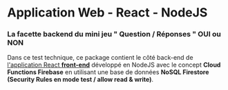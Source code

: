 # Application Web - React - NodeJS
### La facette backend du mini jeu " Question / Réponses " OUI ou NON

Dans ce test technique, ce package contient le côté back-end de [l'application React **front-end**](https://github.com/salmamao/qr-repo) développé en NodeJS avec le concept **Cloud Functions Firebase** en utilisant une base de données **NoSQL Firestore (Security Rules en mode test / allow read & write)**.
